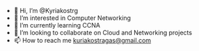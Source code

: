 - 👋 Hi, I’m @Kyriakostrg
- 👀 I’m interested in Computer Networking 
- 🌱 I’m currently learning CCNA
- 💞️ I’m looking to collaborate on Cloud and Networking projects
- 📫 How to reach me kuriakostragas@gmail.com

